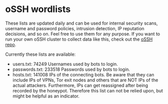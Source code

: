 # oSSH wordlists
These lists are updated daily and can be used for internal security scans, username and password policies, intrusion detection, IP reputation decisions, and so on. Feel free to use them for any purpose. If you want to run your own oSSH cluster to collect data like this, check out the [oSSH repo](https://github.com/toxyl/ossh).  

Currently these lists are available:  
- users.txt: 74249                                                                                                                                                                                                                                                                                                                                                                                                              Usernames used by bots to login. 
- passwords.txt: 233518                                                                                                                                                                                                                                                                                                                                                                                                              Passwords used by bots to login. 
- hosts.txt: 141008                                                                                                                                                                                                                                                                                                                                                                                                              IPs of the connecting bots. Be aware that they can include IPs of VPNs, Tor exit nodes and others that are NOT IPs of the actual attackers. Furthermore, IPs can get reassigned after being recorded by the honeypot. Therefore this list can not be relied upon, but might be helpful as an indicator.
